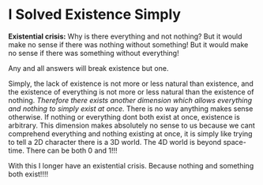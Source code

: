 # I Solved Existence Simply

**Existential crisis:** Why is there everything and not nothing? But it would make no sense if there was nothing without something! But it would make no sense if there was something without everything!

Any and all answers will break existence but one.

Simply, the lack of existence is not more or less natural than existence, and the existence of everything is not more  or less natural than the existence of nothing. *Therefore there exists another dimension which allows everything and nothing to simply exist at once.* There is no way anything makes sense otherwise. If nothing or everything dont both exist at once, existence is arbitrary. This dimension makes absolutely no sense to us because we cant comprehend everything and nothing existing at once, it is simply like trying to tell a 2D character there is a 3D world. The 4D world is beyond space-time. There can be both 0 and 1!!!

With this I longer have an existential crisis. Because nothing and something both exist!!!!

